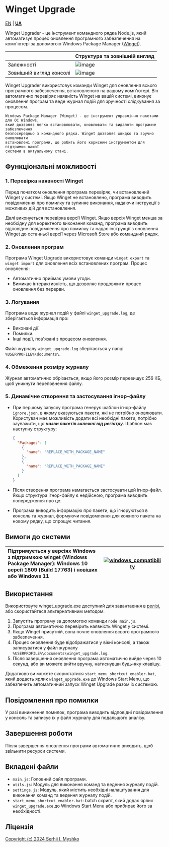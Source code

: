 # Winget Upgrade

[EN](https://github.com/sergeiown/Winget_Upgrade/blob/main/readme.md) | **[UA](https://github.com/sergeiown/Winget_Upgrade/blob/main/readme_ua.md)**

Winget Upgrader - це інструмент командного рядка Node.js, який автоматизує процес оновлення програмного забезпечення на комп'ютері за допомогою Windows Package Manager ([Winget](https://learn.microsoft.com/uk-ua/windows/package-manager/winget/)).

|  | Структура та зовнішній вигляд |
| --- | --- |
| Залежності | ![image](https://github.com/user-attachments/assets/510424c7-1998-41a6-8bde-73900a86bb31) |
| Зовнішній вигляд консолі | ![image](https://github.com/user-attachments/assets/3bbe380f-55da-437d-aa43-f53ee7606ca0) |

Winget Upgrader використовує команди Winget для оновлення всього програмного забезпечення, встановленого на вашому комп'ютері. Він автоматично перевіряє наявність Winget на вашій системі, виконує оновлення програм та веде журнал подій для зручності слідкування за процесом.

```
Windows Package Manager (Winget) - це інструмент управління пакетами для ОС Windows,
який дозволяє легко встановлювати, оновлювати та видаляти програмне забезпечення
безпосередньо з командного рядка. Winget дозволяє швидко та зручно оновлювати
встановлені програми, що робить його корисним інструментом для підтримки вашої
системи в актуальному стані.
```
## Функціональні можливості

### 1. Перевірка наявності Winget
Перед початком оновлення програма перевіряє, чи встановлений Winget у системі. Якщо Winget не встановлено, програма виводить повідомлення про помилку та зупиняє виконання, надаючи інструкції з можливих дій для встановлення.

Далі виконується перевірка версії Winget. Якщо версія Winget менша за необхідну для коректного виконання команд, програма виводить відповідне повідомлення про помилку та надає інструкції з оновлення Winget до останньої версії через Microsoft Store або командний рядок.

### 2. Оновлення програм
Програма Winget Upgrade використовує команди `winget export` та `winget import` для оновлення всіх встановлених програм. Процес оновлення:
- Автоматично приймає умови угоди.
- Вимикає інтерактивність, що дозволяє продовжити процес оновлення без перерви.

### 3. Логування
Програма веде журнал подій у файлі `winget_upgrade.log`, де зберігається інформація про:
- Виконані дії.
- Помилки.
- Інші події, пов'язані з процесом оновлення.

Файл журналу `winget_upgrade.log` зберігається у папці `%USERPROFILE%\documents\`.

### 4. Обмеження розміру журналу
Журнал автоматично обрізається, якщо його розмір перевищує 256 КБ, щоб уникнути переповнення файлу. 

### 5. Динамічне створення та застосування ігнор-файлу
- При першому запуску програма генерує шаблон ігнор-файлу `ignore.json`, в якому вказуються пакети, які не потрібно оновлювати. Користувач має можливість додати всі необхідні пакети, потрібно зауважити, що ***назви пакетів залежні від регістру***. Шаблон має наступну структуру:
  ```json
  {
    "Packages": [
      {
        "name": "REPLACE_WITH_PACKAGE_NAME"
      },
      {
        "name": "REPLACE_WITH_PACKAGE_NAME"
      }
    ]
  }
  ```
- Після створення програма намагається застосувати цей ігнор-файл. Якщо структура ігнор-файлу є недійсною, програма виводить попередження про це.

- Програма виводить інформацію про пакети, що ігноруються в консоль та журнал, формуючи повідомлення для кожного пакета на новому рядку, що спрощує читання.

## Вимоги до системи

| Підтримується у версіях Windows з підтримкою winget (Windows Package Manager): Windows 10 версії 1809 (Build 17763) і новіших або Windows 11 |                       [![windows_compatibility](https://github.com/user-attachments/assets/db2b5487-b5bf-45d9-8948-48bb88162f17)](https://en.wikipedia.org/wiki/List_of_Microsoft_Windows_versions)                       |
| :--- | :---: |

## Використання

Використовуте winget_upgrade.exe доступний для завантаення в [релізі](https://github.com/sergeiown/Winget_Upgrade/releases), або скористайтеся альтернативним методом:

1. Запустіть програму за допомогою команди `node main.js`.
2. Програма автоматично перевірить наявність Winget у системі.
3. Якщо Winget присутній, вона почне оновлення всього програмного забезпечення.
4. Процес оновлення буде відображатися у вікні консолі, а також записуватися у файл журналу `%USERPROFILE%\documents\winget_upgrade.log`.
5. Після завершення оновлення програма автоматично вийде через 10 секунд, або ви можете вийти вручну, натиснувши будь-яку клавішу.

Додатково ви можете скористатися `start_menu_shortcut_enabler.bat`, який додасть ярлик `winget_upgrade.exe` до Windows Start Menu, що забезпечить автоматичний запуск Winget Upgrade разом із системою.

## Повідомлення про помилки

У разі виникнення помилок, програма виводить відповідні повідомлення у консоль та записує їх у файл журналу для подальшого аналізу.

## Завершення роботи

Після завершення оновлення програми автоматично виходить, щоб звільнити ресурси системи.

## Вкладені файли

- `main.js`: Головний файл програми.
- `utils.js`: Модуль для виконання команд та ведення журналу подій.
- `settings.js`: Модуль, який містить необхідні налаштування для виконання команд та ведення журналу подій.
- `start_menu_shortcut_enabler.bat`: batch скрипт, який додає ярлик `winget_upgrade.exe` до Windows Start Menu або прибирає його за необхідності.

## Ліцензія

[Copyright (c) 2024 Serhii I. Myshko](https://github.com/sergeiown/Winget_Upgrade/blob/main/LICENSE)

